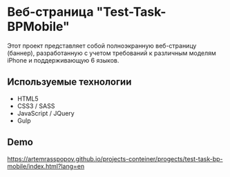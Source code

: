 # Веб-страница "Test-Task-BPMobile"

Этот проект представляет собой полноэкранную веб-страницу (баннер), разработанную с учетом требований к различным моделям iPhone и поддерживающую 6 языков.

## Используемые технологии

- HTML5
- CSS3 / SASS
- JavaScript / JQuery
- Gulp

## Demo 

https://artemrasspopov.github.io/projects-conteiner/progects/test-task-bp-mobile/index.html?lang=en


